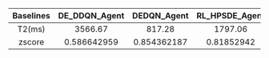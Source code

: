 ﻿| Baselines | DE_DDQN_Agent | DEDQN_Agent  | RL_HPSDE_Agent | LDE_Agent    | QLPSO_Agent  | RLEPSO_Agent | RL_PSO_Agent | L2L_Agent    | DEAP_DE      | JDE21        | MadDE        | NL_SHADE_LBC | DEAP_PSO     | GL_PSO       | sDMS_PSO     | SAHLPSO      | DEAP_CMAES   | Random_search | BayesianOptimizer |
|:---------:|:-------------:|:------------:|:--------------:|:------------:|:------------:|:------------:|:------------:|:------------:|:------------:|:------------:|:------------:|:------------:|:------------:|:------------:|:------------:|:------------:|:------------:|:-------------:|:-----------------:|
| T2(ms)        | 3566.67       | 817.28       | 1797.06        | 1122.36      | 1728.21      | 1320.47      | 2295.82      | 1746.2       | 1702.73      | 1411.26      | 1270.13      | 1282.21      | 1669.68      | 1341.41      | 1457.57      | 1740.77      | 1493.88      | 1340.03       | 210254            |
| zscore    | 0.586642959   | 0.854362187  | 0.81852942     | 0.804526718  | 0.698705679  | 0.839025621  | 0.633615493  | 0.695374533  | 0.705497137  | 0.825027855  | 0.851209713  | 0.790001816  | 0.759008727  | 1.000785348  | 0.961691878  | 0.692846231  | 0.817180229  | 1.127395625   | 0.392284578       |
